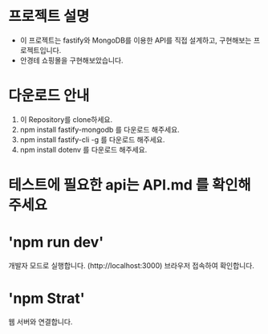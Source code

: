 # 프로젝트 설명
- 이 프로젝트는 fastify와 MongoDB를 이용한 API를 직접 설계하고, 구현해보는 프로젝트입니다.
- 안경테 쇼핑몰을 구현해보았습니다. 

# 다운로드 안내

1. 이 Repository를 clone하세요.
2. npm install fastify-mongodb 를 다운로드 해주세요.
3. npm install fastify-cli -g 를 다운로드 해주세요.
4. npm install dotenv 를 다운로드 해주세요. 

# 테스트에 필요한 api는 API.md 를 확인해주세요

#  'npm run dev'

개발자 모드로 실행합니다.
(http://localhost:3000) 브라우저 접속하여 확인합니다.

# 'npm Strat'

웹 서버와 연결합니다.




